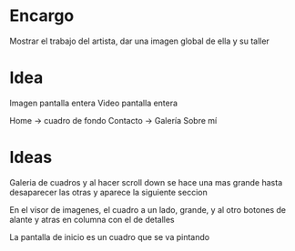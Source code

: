 # Encargo

Mostrar el trabajo del artista, dar una imagen global de ella y su taller

# Idea

Imagen pantalla entera
Video pantalla entera

Home -> cuadro de fondo 
Contacto ->
Galería
Sobre mí

# Ideas

Galeria de cuadros y al hacer scroll down se hace una mas grande hasta desaparecer las otras y aparece la siguiente seccion

En el visor de imagenes, el cuadro a un lado, grande, y al otro botones de alante y atras en columna con el de detalles

La pantalla de inicio es un cuadro que se va pintando